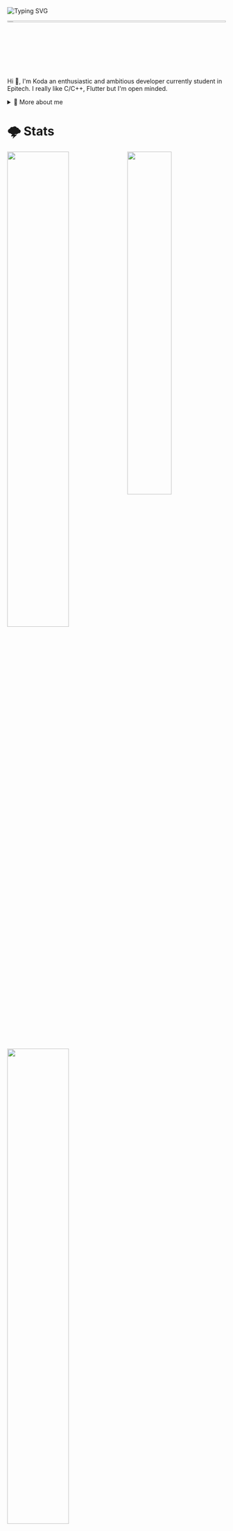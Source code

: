 
<img src="https://readme-typing-svg.herokuapp.com?font=Alkalami&size=45&duration=2500&pause=1000&color=F8B940&width=435&height=60&lines=Hi+!;I'm+Koda;A+simple+Developper" alt="Typing SVG" />
<p align="center">
    <a href="https://www.cyberpunk.net/fr/fr/">
        <img align="center" src="https://user-images.githubusercontent.com/72024743/193350704-83996224-131f-4c01-b2af-ac4da1218211.gif" width="100%" height="3%" />
    </a>
</p>

<p>Hi 👋, I'm Koda an enthusiastic and ambitious developer currently student in Epitech. I really like C/C++, Flutter but I'm open minded.</p>
<div>
<details>
  <summary>🧑 More about me</summary>

- 🔭 I’m currently on a journey to build **great** things

- 🌱 I’m currently learning **everything** 🤓

- 🤝 I’m looking for help with **finding projects to contribute to!**

- 💬 Ask me about **open source, game development, and application development**

- 📫 Reach me out at **kodama777@protonmail.com**

</details>
  
</p>
  
<!--
<details>
  <summary>📕 Blog Posts</summary>
  <br />
</details>
</div>
-->
# 🌩️ Stats

<img align="right" width="45%" src="https://user-images.githubusercontent.com/72024743/193410431-91615431-0c5e-428d-aa6f-ce6a7f01e415.gif"/>
<div>
    <div>
        <a href="https://github.com/Koda777">
        <img src="https://github-readme-stats.vercel.app/api?username=Olmol1&show_icons=true&theme=outrun&title_color=e31d44&text_color=f8dc3c" width="53%" />
        </a>
    </div>
    <div>
        <a href="https://github.com/Koda777">
            <img src="https://github-readme-streak-stats.herokuapp.com?user=Olmol1&theme=neon-palenight&background=141439&sideLabels=f7db3c&sideNums=f7db3c&dates=fe1afe&date_format=j/n/Y" width="53%" />
        </a>
    </div>
</div>
